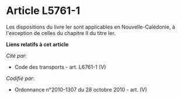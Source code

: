 # Article L5761-1

Les dispositions du livre Ier sont applicables en Nouvelle-Calédonie, à l'exception de celles du chapitre II du titre Ier.

**Liens relatifs à cet article**

_Cité par_:

  - Code des transports - art. L6761-1 (V)

_Codifié par_:

  - Ordonnance n°2010-1307 du 28 octobre 2010 - art. (V)
